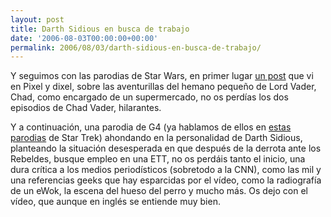 ```yaml
---
layout: post
title: Darth Sidious en busca de trabajo
date: '2006-08-03T00:00:00+00:00'
permalink: 2006/08/03/darth-sidious-en-busca-de-trabajo/
---
```

Y seguimos con las parodias de Star Wars, en primer lugar <a href="http://www.pixelydixel.com/2006/08/chad-vader-encargado-de-dia.html">un post</a> que vi en Pixel y dixel, sobre las aventurillas del hemano pequeño de Lord Vader, Chad, como encargado de un supermercado, no os perdías los dos episodios de Chad Vader, hilarantes.

Y a continuación, una parodia de G4 (ya hablamos de ellos en <a href="http://resistancefutile.blogspot.com/2006/05/star-trek-20.html">estas parodias</a> de Star Trek) ahondando en la personalidad de Darth Sidious, planteando la situación desesperada en que después de la derrota ante los Rebeldes, busque empleo en una ETT, no os perdáis tanto el inicio, una dura crítica a los medios periodísticos (sobretodo a la CNN), como las mil y una referencias geeks que hay esparcidas por el vídeo, como la radiografía de un eWok, la escena del hueso del perro y mucho más. Os dejo con el vídeo, que aunque en inglés se entiende muy bien.

<object width="425" height="350"><param name="movie" value="http://www.youtube.com/v/zeB6VhbbY_g"></param><embed src="http://www.youtube.com/v/zeB6VhbbY_g" type="application/x-shockwave-flash" width="425" height="350"></embed></object>
